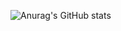 

![Anurag's GitHub stats](https://github-readme-stats.vercel.app/api?username=Mallhw&show_icons=true&theme=ambient_gradient )



<!---
Mallhw/Mallhw is a ✨ special ✨ repository because its `README.md` (this file) appears on your GitHub profile.
You can click the Preview link to take a look at your changes.
--->
